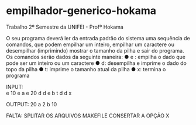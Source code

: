 # empilhador-generico-hokama
Trabalho 2º Semestre da UNIFEI - Profº Hokama

O seu programa deverá ler da entrada padrão do sistema uma sequência de comandos,
que podem empilhar um inteiro, empilhar um caractere ou desempilhar (imprimindo) mostrar
o tamanho da pilha e sair do programa. Os comandos serão dados da seguinte maneira:
● e <dado>: empilha o dado que pode ser um inteiro ou um caractere
● d: desempilha e imprime o dado do topo da pilha
● t: imprime o tamanho atual da pilha
● x: termina o programa

INPUT:  
e 10
e a
e 20
d
d
e b
t
d
d
x
  
OUTPUT:
20
a
2
b
10

FALTA:
  SPLITAR OS ARQUIVOS
  MAKEFILE
  CONSERTAR A OPÇÃO X
